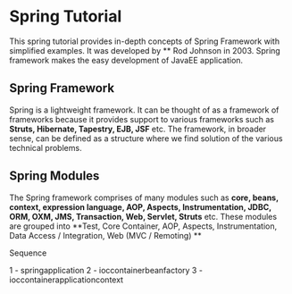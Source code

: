 # Spring Tutorial

This spring tutorial provides in-depth concepts of Spring Framework with simplified examples. It was developed by ** Rod Johnson in 2003. Spring framework makes the easy development of JavaEE application.

## Spring Framework
Spring is a lightweight framework. It can be thought of as a framework of frameworks because it provides support to various frameworks such as **Struts, Hibernate, Tapestry, EJB, JSF** etc. The framework, in broader sense, can be defined as a structure where we find solution of the various technical problems.


## Spring Modules

The Spring framework comprises of many modules such as **core, beans, context, expression language, AOP, Aspects, Instrumentation, JDBC, ORM, OXM, JMS, Transaction, Web, Servlet, Struts** etc. These modules are grouped into **Test, Core Container, AOP, Aspects, Instrumentation, Data Access / Integration, Web (MVC / Remoting) **


Sequence

1 - springapplication
2 - ioccontainerbeanfactory
3 - ioccontainerapplicationcontext 